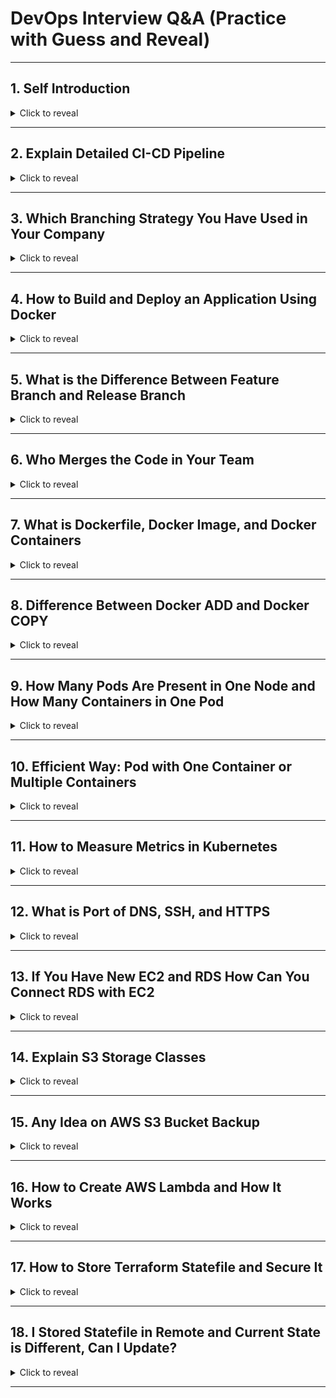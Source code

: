# DevOps Interview Q&A (Practice with Guess and Reveal)

---

## 1. Self Introduction
<details>
<summary>Click to reveal</summary>

I am a DevOps/Cloud Engineer with strong experience in CI/CD pipelines, containerization, Kubernetes, cloud services like AWS, and infrastructure as code tools like Terraform. I focus on building scalable, automated, and secure systems.

</details>

---

## 2. Explain Detailed CI-CD Pipeline
<details>
<summary>Click to reveal</summary>

A CI/CD pipeline automates building, testing, and deploying applications:
- CI: Code → Build → Test → Artifact.
- CD: Deploy → Staging/Prod.
Common tools: Jenkins, GitHub Actions, GitLab CI, ArgoCD.

</details>

---

## 3. Which Branching Strategy You Have Used in Your Company
<details>
<summary>Click to reveal</summary>

We used **Gitflow strategy**:
- `main` (Production ready)
- `develop` (Ongoing development)
- `feature/*` (New features)
- `release/*` (Prepare releases)
- `hotfix/*` (Urgent fixes)

</details>

---

## 4. How to Build and Deploy an Application Using Docker
<details>
<summary>Click to reveal</summary>

- Create a `Dockerfile`.
- Build: `docker build -t app:v1 .`
- Run: `docker run -d -p 8080:8080 app:v1`
- Push to a Docker registry if needed.

</details>

---

## 5. What is the Difference Between Feature Branch and Release Branch
<details>
<summary>Click to reveal</summary>

| Feature Branch | Release Branch |
|----------------|----------------|
| New features   | Finalize version |
| Merged into `develop` | Merged into `main` and `develop` |
| Short-lived    | More stable for QA |

</details>

---

## 6. Who Merges the Code in Your Team
<details>
<summary>Click to reveal</summary>

Developers raise a Pull Request (PR).  
After successful review and passing tests, Team Lead or Reviewer merges it to main branches.

</details>

---

## 7. What is Dockerfile, Docker Image, and Docker Containers
<details>
<summary>Click to reveal</summary>

- **Dockerfile:** Instructions to build a container image.
- **Docker Image:** Built artifact containing application.
- **Docker Container:** Running instance of an image.

</details>

---

## 8. Difference Between Docker ADD and Docker COPY
<details>
<summary>Click to reveal</summary>

- **COPY:** Copies local files/folders into container.
- **ADD:** Copies + auto-extracts archives and supports URLs.

</details>

---

## 9. How Many Pods Are Present in One Node and How Many Containers in One Pod
<details>
<summary>Click to reveal</summary>

- **Pods per Node:** Limited by node resources (CPU, RAM).
- **Containers per Pod:** One or more (usually one unless sidecar needed).

</details>

---

## 10. Efficient Way: Pod with One Container or Multiple Containers
<details>
<summary>Click to reveal</summary>

- **One container per pod** is efficient for simple apps.
- **Multiple containers per pod** used when containers are tightly coupled (e.g., sidecar pattern).

</details>

---

## 11. How to Measure Metrics in Kubernetes
<details>
<summary>Click to reveal</summary>

Use tools like:
- Prometheus + Grafana
- Metrics-server
- kube-state-metrics
They collect CPU, memory, and pod statuses.

</details>

---

## 12. What is Port of DNS, SSH, and HTTPS
<details>
<summary>Click to reveal</summary>

| Service | Port |
|---------|------|
| DNS     | 53   |
| SSH     | 22   |
| HTTPS   | 443  |

</details>

---

## 13. If You Have New EC2 and RDS How Can You Connect RDS with EC2
<details>
<summary>Click to reveal</summary>

- Ensure EC2 and RDS are in same VPC/Subnet.
- Configure RDS security group to allow EC2 access.
- Connect using RDS endpoint and database credentials.

</details>

---

## 14. Explain S3 Storage Classes
<details>
<summary>Click to reveal</summary>

| Storage Class | Purpose |
|---------------|---------|
| Standard      | Frequent access |
| Intelligent-Tiering | Auto-cost optimization |
| Standard-IA   | Infrequent access |
| One Zone-IA   | Lower cost, one AZ |
| Glacier       | Archiving |
| Glacier Deep Archive | Long-term archival |

</details>

---

## 15. Any Idea on AWS S3 Bucket Backup
<details>
<summary>Click to reveal</summary>

Backup options:
- Enable **Versioning**.
- Set **Lifecycle policies**.
- Use **Cross-Region Replication**.
- Use **AWS Backup service**.

</details>

---

## 16. How to Create AWS Lambda and How It Works
<details>
<summary>Click to reveal</summary>

- Create Lambda in AWS Console or CLI.
- Choose runtime (Python, Node.js, etc.)
- Add trigger (S3, API Gateway, etc.)
- Lambda runs your code automatically when triggered.

</details>

---

## 17. How to Store Terraform Statefile and Secure It
<details>
<summary>Click to reveal</summary>

- Store remotely in S3 bucket with encryption.
- Use **DynamoDB** for state locking.
- Apply strict **IAM policies** to restrict access.
- Enable **versioning** on S3 bucket.

</details>

---

## 18. I Stored Statefile in Remote and Current State is Different, Can I Update?
<details>
<summary>Click to reveal</summary>

Yes:
- Use `terraform refresh` to update local state.
- Or run `terraform plan` and `terraform apply` to sync remote state with infrastructure.

</details>

---
